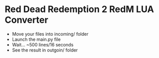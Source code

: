 # Red Dead Redemption 2 RedM LUA Converter

- Move your files into incoming/ folder
- Launch the main.py file
- Wait... ~500 lines/16 seconds
- See the result in outgoin/ folder